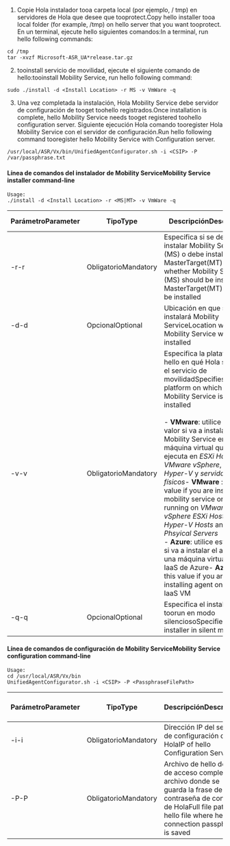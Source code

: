 1. <span data-ttu-id="aa6eb-101">Copie Hola instalador tooa carpeta local (por ejemplo, / tmp) en servidores de Hola que desee que tooprotect.</span><span class="sxs-lookup"><span data-stu-id="aa6eb-101">Copy hello installer tooa local folder (for example, /tmp) on hello server that you want tooprotect.</span></span> <span data-ttu-id="aa6eb-102">En un terminal, ejecute hello siguientes comandos:</span><span class="sxs-lookup"><span data-stu-id="aa6eb-102">In a terminal, run hello following commands:</span></span>
  ```
  cd /tmp
  tar -xvzf Microsoft-ASR_UA*release.tar.gz
  ```
2. <span data-ttu-id="aa6eb-103">tooinstall servicio de movilidad, ejecute el siguiente comando de hello:</span><span class="sxs-lookup"><span data-stu-id="aa6eb-103">tooinstall Mobility Service, run hello following command:</span></span>

  ```
  sudo ./install -d <Install Location> -r MS -v VmWare -q
  ```
3. <span data-ttu-id="aa6eb-104">Una vez completada la instalación, Hola Mobility Service debe servidor de configuración de tooget toohello registrados.</span><span class="sxs-lookup"><span data-stu-id="aa6eb-104">Once installation is complete, hello Mobility Service needs tooget registered toohello configuration server.</span></span> <span data-ttu-id="aa6eb-105">Siguiente ejecución Hola comando tooregister Hola Mobility Service con el servidor de configuración.</span><span class="sxs-lookup"><span data-stu-id="aa6eb-105">Run hello following command tooregister hello Mobility Service with Configuration server.</span></span>

  ```
  /usr/local/ASR/Vx/bin/UnifiedAgentConfigurator.sh -i <CSIP> -P /var/passphrase.txt
  ```

#### <a name="mobility-service-installer-command-line"></a><span data-ttu-id="aa6eb-106">Línea de comandos del instalador de Mobility Service</span><span class="sxs-lookup"><span data-stu-id="aa6eb-106">Mobility Service installer command-line</span></span>

```
Usage:
./install -d <Install Location> -r <MS|MT> -v VmWare -q
```

|<span data-ttu-id="aa6eb-107">Parámetro</span><span class="sxs-lookup"><span data-stu-id="aa6eb-107">Parameter</span></span>|<span data-ttu-id="aa6eb-108">Tipo</span><span class="sxs-lookup"><span data-stu-id="aa6eb-108">Type</span></span>|<span data-ttu-id="aa6eb-109">Descripción</span><span class="sxs-lookup"><span data-stu-id="aa6eb-109">Description</span></span>|<span data-ttu-id="aa6eb-110">Valores posibles</span><span class="sxs-lookup"><span data-stu-id="aa6eb-110">Possible values</span></span>|
|-|-|-|-|
|<span data-ttu-id="aa6eb-111">-r</span><span class="sxs-lookup"><span data-stu-id="aa6eb-111">-r</span></span> |<span data-ttu-id="aa6eb-112">Obligatorio</span><span class="sxs-lookup"><span data-stu-id="aa6eb-112">Mandatory</span></span>|<span data-ttu-id="aa6eb-113">Especifica si se debe instalar Mobility Service (MS) o debe instalarse MasterTarget(MT)</span><span class="sxs-lookup"><span data-stu-id="aa6eb-113">Specifies whether Mobility Service (MS) should be installed or MasterTarget(MT) should be installed</span></span>|<span data-ttu-id="aa6eb-114">MS</span><span class="sxs-lookup"><span data-stu-id="aa6eb-114">MS</span></span> </br> <span data-ttu-id="aa6eb-115">MT</span><span class="sxs-lookup"><span data-stu-id="aa6eb-115">MT</span></span>|
|<span data-ttu-id="aa6eb-116">-d</span><span class="sxs-lookup"><span data-stu-id="aa6eb-116">-d</span></span> |<span data-ttu-id="aa6eb-117">Opcional</span><span class="sxs-lookup"><span data-stu-id="aa6eb-117">Optional</span></span>|<span data-ttu-id="aa6eb-118">Ubicación en que se instalará Mobility Service</span><span class="sxs-lookup"><span data-stu-id="aa6eb-118">Location where Mobility Service will be installed</span></span>|<span data-ttu-id="aa6eb-119">/usr/local/ASR</span><span class="sxs-lookup"><span data-stu-id="aa6eb-119">/usr/local/ASR</span></span>|
|<span data-ttu-id="aa6eb-120">-v</span><span class="sxs-lookup"><span data-stu-id="aa6eb-120">-v</span></span>|<span data-ttu-id="aa6eb-121">Obligatorio</span><span class="sxs-lookup"><span data-stu-id="aa6eb-121">Mandatory</span></span>|<span data-ttu-id="aa6eb-122">Especifica la plataforma de hello en qué Hola se instala el servicio de movilidad</span><span class="sxs-lookup"><span data-stu-id="aa6eb-122">Specifies hello platform on which hello Mobility Service is getting installed</span></span> </br> </br><span data-ttu-id="aa6eb-123">- **VMware**: utilice este valor si va a instalar Mobility Service en una máquina virtual que se ejecuta en *ESXi Hosts de VMware vSphere*, *Hosts de Hyper-V* y *servidores físicos*</span><span class="sxs-lookup"><span data-stu-id="aa6eb-123">- **VMware** : use this value if you are installing mobility service on a VM running on *VMware vSphere ESXi Hosts*, *Hyper-V Hosts* and *Phsyical Servers*</span></span> </br> <span data-ttu-id="aa6eb-124">- **Azure**: utilice este valor si va a instalar el agente en una máquina virtual de IaaS de Azure</span><span class="sxs-lookup"><span data-stu-id="aa6eb-124">- **Azure** : use this value if you are installing agent on a Azure IaaS VM</span></span>| <span data-ttu-id="aa6eb-125">VMware</span><span class="sxs-lookup"><span data-stu-id="aa6eb-125">VMware</span></span> </br> <span data-ttu-id="aa6eb-126">Las tablas de Azure</span><span class="sxs-lookup"><span data-stu-id="aa6eb-126">Azure</span></span>|
|<span data-ttu-id="aa6eb-127">-q</span><span class="sxs-lookup"><span data-stu-id="aa6eb-127">-q</span></span>|<span data-ttu-id="aa6eb-128">Opcional</span><span class="sxs-lookup"><span data-stu-id="aa6eb-128">Optional</span></span>|<span data-ttu-id="aa6eb-129">Especifica el instalador de toorun en modo silencioso</span><span class="sxs-lookup"><span data-stu-id="aa6eb-129">Specifies toorun installer in silent mode</span></span>| <span data-ttu-id="aa6eb-130">N/D</span><span class="sxs-lookup"><span data-stu-id="aa6eb-130">N/A</span></span>|


#### <a name="mobility-service-configuration-command-line"></a><span data-ttu-id="aa6eb-131">Línea de comandos de configuración de Mobility Service</span><span class="sxs-lookup"><span data-stu-id="aa6eb-131">Mobility Service configuration command-line</span></span>

```
Usage:
cd /usr/local/ASR/Vx/bin
UnifiedAgentConfigurator.sh -i <CSIP> -P <PassphraseFilePath>
```

|<span data-ttu-id="aa6eb-132">Parámetro</span><span class="sxs-lookup"><span data-stu-id="aa6eb-132">Parameter</span></span>|<span data-ttu-id="aa6eb-133">Tipo</span><span class="sxs-lookup"><span data-stu-id="aa6eb-133">Type</span></span>|<span data-ttu-id="aa6eb-134">Descripción</span><span class="sxs-lookup"><span data-stu-id="aa6eb-134">Description</span></span>|<span data-ttu-id="aa6eb-135">Valores posibles</span><span class="sxs-lookup"><span data-stu-id="aa6eb-135">Possible values</span></span>|
|-|-|-|-|
|<span data-ttu-id="aa6eb-136">-i</span><span class="sxs-lookup"><span data-stu-id="aa6eb-136">-i</span></span> |<span data-ttu-id="aa6eb-137">Obligatorio</span><span class="sxs-lookup"><span data-stu-id="aa6eb-137">Mandatory</span></span>|<span data-ttu-id="aa6eb-138">Dirección IP del servidor de configuración de Hola</span><span class="sxs-lookup"><span data-stu-id="aa6eb-138">IP of hello Configuration Server</span></span>|<span data-ttu-id="aa6eb-139">Cualquier dirección IP válida</span><span class="sxs-lookup"><span data-stu-id="aa6eb-139">Any valid IP Address</span></span>|
|<span data-ttu-id="aa6eb-140">-P</span><span class="sxs-lookup"><span data-stu-id="aa6eb-140">-P</span></span> |<span data-ttu-id="aa6eb-141">Obligatorio</span><span class="sxs-lookup"><span data-stu-id="aa6eb-141">Mandatory</span></span>|<span data-ttu-id="aa6eb-142">Archivo de hello de ruta de acceso completa al archivo donde se guarda la frase de contraseña de conexión de Hola</span><span class="sxs-lookup"><span data-stu-id="aa6eb-142">Full file path hello file where hello connection passphrase is saved</span></span>|<span data-ttu-id="aa6eb-143">Cualquier carpeta válida</span><span class="sxs-lookup"><span data-stu-id="aa6eb-143">Any valid folder</span></span>|

